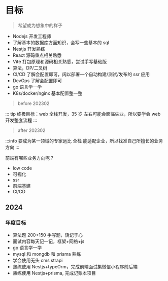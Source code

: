 # 目标

> 希望成为想象中的样子

- Nodejs 开发工程师
- 了解基本的数据库方面知识，会写一些基本的 sql
- Nestjs 开发熟练
- React 源码重点相关熟悉
- Vite 打包原理和源码相关熟悉，尝试手写基础版
- 算法，DP/二叉树
- CI/CD 了解会配置即可，阔以部署一个自动构建/测试/发布的 ssr 应用
- DevOps 了解会配置即可
- go 语言学一学
- K8s/docker/nginx 基本配置整一整

> before 202302

::: tip
终极目标：web 全栈开发，35 岁 左右可能会面临失业，所以要学会 web 开发整套流程
:::

> after 202302

:::info
要成为某一领域的专家远比 全栈 能适配企业，所以找准自己所擅长的业务方向
:::

前端有哪些业务方向呢？

- low code
- 可视化
- ssr
- 前端基建
- CI/CD

## 2024

### 年度目标

- 算法题 200+150 手写题，饶记于心
- 面试内容每天记一记，框架+网络+js
- go 语言学一学
- mysql 和 mongdb 和 prisma 熟练
- 学会使用无头 cms strapi
- 熟练使用 Nestjs+typeOrm，完成前端面试集微信小程序前后端
- 熟练使用 Nestjs+prisma, 完成记账本项目
